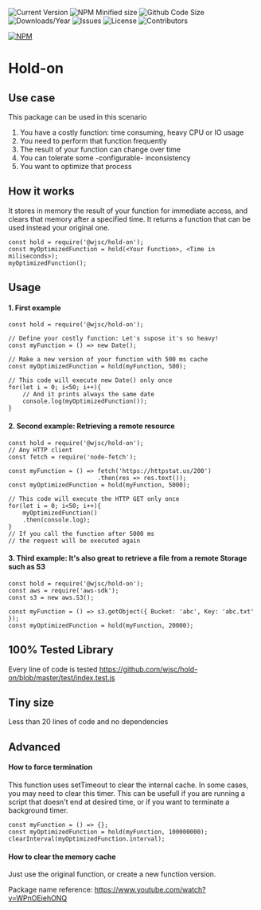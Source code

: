 ![Current Version](https://img.shields.io/npm/v/@wjsc/hold-on.svg)
![NPM Minified size](https://img.shields.io/bundlephobia/min/@wjsc/hold-on.svg)
![Github Code Size](https://img.shields.io/github/languages/code-size/wjsc/hold-on.svg)
![Downloads/Year](https://img.shields.io/npm/dy/@wjsc/hold-on.svg)
![Issues](https://img.shields.io/github/issues/wjsc/hold-on.svg)
![License](https://img.shields.io/github/license/wjsc/hold-on.svg)
![Contributors](https://img.shields.io/github/contributors/wjsc/hold-on.svg)

[![NPM](https://nodei.co/npm/@wjsc/hold-on.png)](https://nodei.co/npm/@wjsc/hold-on)

# Hold-on

## Use case

This package can be used in this scenario

1. You have a costly function: time consuming, heavy CPU or IO usage
2. You need to perform that function frequently
3. The result of your function can change over time
4. You can tolerate some -configurable- inconsistency
5. You want to optimize that process

## How it works

It stores in memory the result of your function for immediate access, and clears that memory after a specified time.
It returns a function that can be used instead your original one.

```
const hold = require('@wjsc/hold-on');
const myOptimizedFunction = hold(<Your Function>, <Time in miliseconds>);
myOptimizedFunction();
```

## Usage

#### 1. First example

```
const hold = require('@wjsc/hold-on');

// Define your costly function: Let's supose it's so heavy!
const myFunction = () => new Date(); 

// Make a new version of your function with 500 ms cache
const myOptimizedFunction = hold(myFunction, 500);

// This code will execute new Date() only once
for(let i = 0; i<50; i++){
    // And it prints always the same date
    console.log(myOptimizedFunction());
}
```

#### 2. Second example: Retrieving a remote resource

```
const hold = require('@wjsc/hold-on');
// Any HTTP client
const fetch = require('node-fetch');

const myFunction = () => fetch('https://httpstat.us/200')
                         .then(res => res.text());
const myOptimizedFunction = hold(myFunction, 5000);

// This code will execute the HTTP GET only once
for(let i = 0; i<50; i++){
    myOptimizedFunction()
    .then(console.log);
}
// If you call the function after 5000 ms
// the request will be executed again

```

#### 3. Third example: It's also great to retrieve a file from a remote Storage such as S3

```
const hold = require('@wjsc/hold-on');
const aws = require('aws-sdk');
const s3 = new aws.S3();

const myFunction = () => s3.getObject({ Bucket: 'abc', Key: 'abc.txt' });
const myOptimizedFunction = hold(myFunction, 20000);

```


## 100% Tested Library

Every line of code is tested
https://github.com/wjsc/hold-on/blob/master/test/index.test.js

## Tiny size

Less than 20 lines of code and no dependencies


## Advanced 
#### How to force termination

This function uses setTimeout to clear the internal cache. In some cases, you may need to clear this timer.
This can be usefull if you are running a script that doesn't end at desired time, or if you want to terminate a background timer.

```
const myFunction = () => {};
const myOptimizedFunction = hold(myFunction, 100000000);
clearInterval(myOptimizedFunction.interval);
```

#### How to clear the memory cache

Just use the original function, or create a new function version.


Package name reference: https://www.youtube.com/watch?v=WPnOEiehONQ